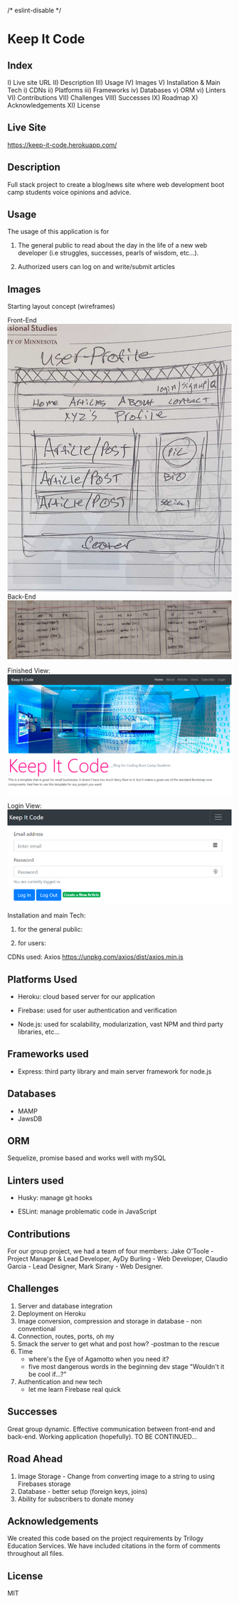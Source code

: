 /* eslint-disable */

# Keep It Code

## Index
I) Live site URL
II) Description
III) Usage
IV) Images
V) Installation & Main Tech
i) CDNs
ii) Platforms
iii) Frameworks
iv) Databases
v) ORM
vi) Linters
VI) Contributions
VII) Challenges
VIII) Successes
IX) Roadmap
X) Acknowledgements
XI) License

## Live Site
https://keep-it-code.herokuapp.com/

## Description 
Full stack project to create a blog/news site where web development boot camp students voice opinions and advice.

## Usage
The usage of this application is for 

1. The general public to read about the day in the life of a new web developer (i.e struggles, successes, pearls of wisdom, etc...).

2. Authorized users can log on and write/submit articles

## Images
Starting layout concept (wireframes)

Front-End
![image of wire frame](./public/images/front-end-framework.jpg)
Back-End
![image of wire frame](./public/images/backend-framework.png)

Finished View:
![image of wire frame](./public/images/front-page-example.png)

Login View:
![image of wire frame](./public/images/logged_in_user_example.png)

Installation and main Tech:

1. for the general public:

2. for users:

CDNs used: Axios https://unpkg.com/axios/dist/axios.min.js

## Platforms Used

- Heroku: cloud based server for our application

- Firebase: used for user authentication and verification

- Node.js: used for scalability, modularization, vast NPM and third party libraries, etc...

## Frameworks used

- Express: third party library and main server framework for node.js

## Databases 
- MAMP 
- JawsDB

## ORM 
Sequelize, promise based and works well with mySQL

## Linters used

- Husky: manage git hooks

- ESLint: manage problematic code in JavaScript

## Contributions 

For our group project, we had a team of four members: Jake O'Toole - Project Manager & Lead Developer, AyDy Burling - Web Developer, Claudio Garcia - Lead Designer, Mark Sirany - Web Designer.

## Challenges

1. Server and database integration
2. Deployment on Heroku
3. Image conversion, compression and storage in database - non conventional
4. Connection, routes, ports, oh my
5. Smack the server to get what and post how?
   -postman to the rescue
6. Time
   - where's the Eye of Agamotto when you need it?
   - five most dangerous words in the beginning dev stage "Wouldn't it be cool if...?"
7. Authentication and new tech
   - let me learn Firebase real quick

## Successes

Great group dynamic. Effective communication between front-end and back-end. Working application (hopefully).
TO BE CONTINUED...

## Road Ahead

1. Image Storage - Change from converting image to a string to using Firebases storage
2. Database - better setup (foreign keys, joins)
3. Ability for subscribers to donate money

## Acknowledgements
We created this code based on the project requirements by Trilogy Education Services. We have included citations in the form of comments throughout all files.

## License
MIT
